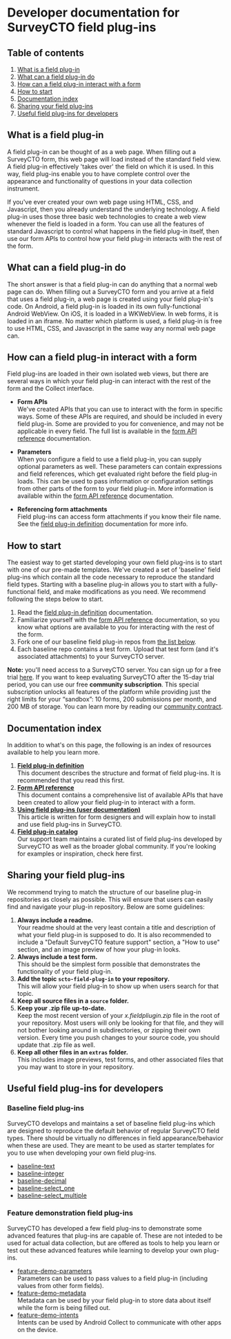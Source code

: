 # Developer documentation for SurveyCTO field plug-ins

## Table of contents

1. [What is a field plug-in](#what-is-a-field-plug-in)
1. [What can a field plug-in do](#what-can-a-field-plug-in-do)
1. [How can a field plug-in interact with a form](#how-can-a-field-plug-in-interact-with-a-form)
1. [How to start](#how-to-start)
1. [Documentation index](#documentation-index)
1. [Sharing your field plug-ins](#sharing-your-field-plug-ins)
1. [Useful field plug-ins for developers](#useful-field-plug-ins-for-developers)

## What is a field plug-in

A field plug-in can be thought of as a web page. When filling out a SurveyCTO form, this web page will load instead of the standard field view. A field plug-in effectively 'takes over' the field on which it is used. In this way, field plug-ins enable you to have complete control over the appearance and functionality of questions in your data collection instrument.

If you've ever created your own web page using HTML, CSS, and Javascript, then you already understand the underlying technology. A field plug-in uses those three basic web technologies to create a web view whenever the field is loaded in a form. You can use all the features of standard Javascript to control what happens in the field plug-in itself, then use our form APIs to control how your field plug-in interacts with the rest of the form.

## What can a field plug-in do

The short answer is that a field plug-in can do anything that a normal web page can do. When filling out a SurveyCTO form and you arrive at a field that uses a field plug-in, a web page is created using your field plug-in's code. On Android, a field plug-in is loaded in its own fully-functional Android WebView. On iOS, it is loaded in a WKWebView. In web forms, it is loaded in an iframe. No matter which platform is used, a field plug-in is free to use HTML, CSS, and Javascript in the same way any normal web page can.

## How can a field plug-in interact with a form

Field plug-ins are loaded in their own isolated web views, but there are several ways in which your field plug-in can interact with the rest of the form and the Collect interface.

* **Form APIs**  
    We've created APIs that you can use to interact with the form in specific ways. Some of these APIs are required, and should be included in every field plug-in. Some are provided to you for convenience, and may not be applicable in every field. The full list is available in the [form API reference](https://github.com/surveycto/field-plug-in-resources/blob/master/docs/api-reference.md) documentation.

* **Parameters**  
    When you configure a field to use a field plug-in, you can supply optional parameters as well. These parameters can contain expressions and field references, which get evaluated right before the field plug-in loads. This can be used to pass information or configuration settings from other parts of the form to your field plug-in. More information is available within the [form API reference](https://github.com/surveycto/field-plug-in-resources/blob/master/docs/api-reference.md) documentation.

* **Referencing form attachments**  
    Field plug-ins can access form attachments if you know their file name. See the [field plug-in definition](https://github.com/surveycto/field-plug-in-resources/blob/master/docs/plug-in-definition.md) documentation for more info.

## How to start

The easiest way to get started developing your own field plug-ins is to start with one of our pre-made templates. We've created a set of 'baseline' field plug-ins which contain all the code necessary to reproduce the standard field types. Starting with a baseline plug-in allows you to start with a fully-functional field, and make modifications as you need. We recommend following the steps below to start.

1. Read the [field plug-in definition](plug-in-definition.md) documentation.
1. Familiarize yourself with the [form API reference](api-reference.md) documentation, so you know what options are available to you for interacting with the rest of the form.
1. Fork one of our baseline field plug-in repos from [the list below](#Baseline-field-plug-ins).
1. Each baseline repo contains a test form. Upload that test form (and it's associated attachments) to your SurveyCTO server. 

**Note:** you'll need access to a SurveyCTO server. You can sign up for a free trial [here](https://login.surveycto.com/signup/step1.html). If you want to keep evaluating SurveyCTO after the 15-day trial period, you can use our free **community subscription**. This special subscription unlocks all features of the platform while providing just the right limits for your “sandbox”: 10 forms, 200 submissions per month, and 200 MB of storage. You can learn more by reading our [community contract](https://www.surveycto.com/community-contract/).

## Documentation index

In addition to what's on this page, the following is an index of resources available to help you learn more.

1. **[Field plug-in definition](https://github.com/surveycto/field-plug-in-resources/blob/master/docs/plug-in-definition.md)**  
    This document describes the structure and format of field plug-ins. It is recommended that you read this first.  
1. **[Form API reference](https://github.com/surveycto/field-plug-in-resources/blob/master/docs/api-reference.md)**  
    This document contains a comprehensive list of available APIs that have been created to allow your field plug-in to interact with a form.  
1. **[Using field plug-ins (user documentation)](https://docs.surveycto.com/02-designing-forms/03-advanced-topics/06.using-field-plug-ins.html)**  
    This article is written for form designers and will explain how to install and use field plug-ins in SurveyCTO.
1. **[Field plug-in catalog](https://support.surveycto.com/hc/en-us/articles/360045235134-Field-plug-in-catalog)**  
    Our support team maintains a curated list of field plug-ins developed by SurveyCTO as well as the broader global community. If you're looking for examples or inspiration, check here first.

## Sharing your field plug-ins

We recommend trying to match the structure of our baseline plug-in repositories as closely as possible. This will ensure that users can easily find and navigate your plug-in repository. Below are some guidelines:

1. **Always include a readme.**  
    Your readme should at the very least contain a title and description of what your field plug-in is supposed to do. It is also recommended to include a "Default SurveyCTO feature support" section, a "How to use" section, and an image preview of how your plug-in looks.
1. **Always include a test form.**  
    This should be the simplest form possible that demonstrates the functionality of your field plug-in.
1. **Add the topic `scto-field-plug-in` to your repository.**  
    This will allow your field plug-in to show up when users search for that topic.
1. **Keep all source files in a `source` folder.**  
1. **Keep your .zip file up-to-date.**  
    Keep the most recent version of your *x.fieldpliugin.zip* file in the root of your repository. Most users will only be looking for that file, and they will not bother looking around in subdirectories, or zipping their own version. Every time you push changes to your source code, you should update that .zip file as well.
1. **Keep all other files in an `extras` folder.**  
    This includes image previews, test forms, and other associated files that you may want to store in your repository. 

## Useful field plug-ins for developers

### Baseline field plug-ins

SurveyCTO develops and maintains a set of baseline field plug-ins which are designed to reproduce the default behavior of regular SurveyCTO field types. There should be virtually no differences in field appearance/behavior when these are used. They are meant to be used as starter templates for you to use when developing your own field plug-ins.

* [baseline-text](https://github.com/surveycto/baseline-text)
* [baseline-integer](https://github.com/surveycto/baseline-integer)
* [baseline-decimal](https://github.com/surveycto/baseline-decimal)
* [baseline-select_one](https://github.com/surveycto/baseline-select_one)
* [baseline-select_multiple](https://github.com/surveycto/baseline-select_multiple)

### Feature demonstration field plug-ins

SurveyCTO has developed a few field plug-ins to demonstrate some advanced features that plug-ins are capable of. These are not inteded to be used for actual data collection, but are offered as tools to help you learn or test out these advanced features while learning to develop your own plug-ins.

* [feature-demo-parameters](https://github.com/surveycto/feature-demo-parameters)  
    Parameters can be used to pass values to a field plug-in (including values from other form fields).
* [feature-demo-metadata](https://github.com/surveycto/feature-demo-metadata)  
    Metadata can be used by your field plug-in to store data about itself while the form is being filled out.
* [feature-demo-intents](https://github.com/surveycto/feature-demo-intents)  
    Intents can be used by Android Collect to communicate with other apps on the device.

